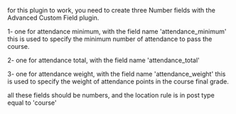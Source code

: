 for this plugin to work, you need to create three Number fields with the Advanced Custom Field plugin.

1- one for attendance minimum, with the field name 'attendance_minimum'
this is used to specify the minimum number of attendance to pass the course.

2- one for attendance total, with the field name 'attendance_total'

3- one for attendance weight, with the field name 'attendance_weight'
this is used to specify the weight of attendance points in the course final grade.

all these fields should be numbers, and the location rule is in post type equal to 'course'
